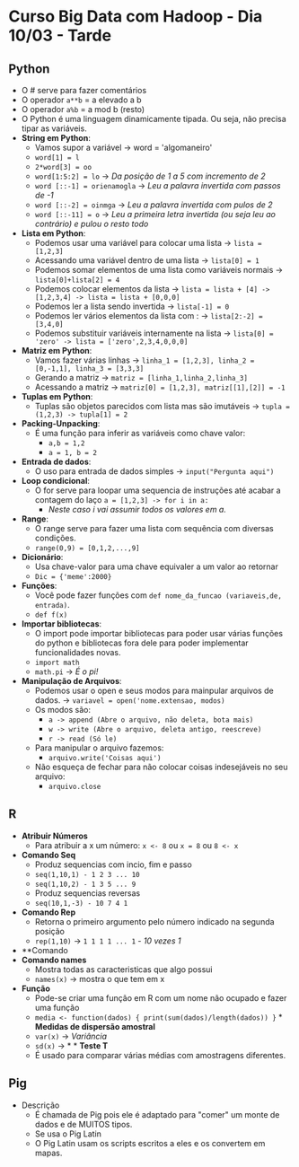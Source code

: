 # **Curso Big Data com Hadoop - Dia 10/03 - Tarde**
## Python
  * O # serve para fazer comentários
  * O operador `a**b` = a elevado a b
  * O operador `a%b` = a mod b (resto)
  * O Python é uma linguagem dinamicamente tipada. Ou seja, não precisa tipar as variáveis.
  * **String em Python**:
    * Vamos supor a variável -> word = 'algomaneiro'
    * `word[1] = l`
    * `2*word[3] = oo`
    * `word[1:5:2] = lo` -> *Da posição de 1 a 5 com incremento de 2*
    * `word [::-1] = orienamogla` -> *Leu a palavra invertida com passos de -1*
    * `word [::-2] = oinmga` -> *Leu a palavra invertida com pulos de 2*
    * `word [::-11] = o` -> *Leu a primeira letra invertida (ou seja leu ao contrário) e pulou o resto todo*
  * **Lista em Python**:
    * Podemos usar uma variável para colocar uma lista -> `lista = [1,2,3]`
    * Acessando uma variável dentro de uma lista -> `lista[0] = 1`
    * Podemos somar elementos de uma lista como variáveis normais -> `lista[0]+lista[2] = 4`
    * Podemos colocar elementos da lista -> `lista = lista + [4] -> [1,2,3,4] -> lista = lista + [0,0,0]`
    * Podemos ler a lista sendo invertida -> `lista[-1] = 0`
    * Podemos ler vários elementos da lista com : -> `lista[2:-2] = [3,4,0]`
    * Podemos substituir variáveis internamente na lista -> `lista[0] = 'zero' -> lista = ['zero',2,3,4,0,0,0]`
  * **Matriz em Python**:
    * Vamos fazer várias linhas -> `linha_1 = [1,2,3], linha_2 = [0,-1,1], linha_3 = [3,3,3]`
    * Gerando a matriz -> `matriz = [linha_1,linha_2,linha_3]`
    * Acessando a matriz -> `matriz[0] = [1,2,3], matriz[[1],[2]] = -1`
  * **Tuplas em Python**:
    * Tuplas são objetos parecidos com lista mas são imutáveis -> `tupla = (1,2,3) -> tupla[1] = 2`
  * **Packing-Unpacking**:
    * É uma função para inferir as variáveis como chave valor:
      * `a,b = 1,2`
      * `a = 1, b = 2`
  * **Entrada de dados**:
    * O uso para entrada de dados simples -> `input("Pergunta aqui")`
  * **Loop condicional**:
    * O for serve para loopar uma sequencia de instruções até acabar a contagem do laço `a = [1,2,3] -> for i in a:`
      * *Neste caso i vai assumir todos os valores em a.*
  * **Range**:
    * O range serve para fazer uma lista com sequência com diversas condições.
    * `range(0,9) = [0,1,2,...,9]`
  * **Dicionário**:
    * Usa chave-valor para uma chave equivaler a um valor ao retornar
    * `Dic = {'meme':2000}`
  * **Funções**:
    * Você pode fazer funções com `def nome_da_funcao (variaveis,de, entrada)`.
    * `def f(x)`
  * **Importar bibliotecas**:
    * O import pode importar bibliotecas para poder usar várias funções do python e bibliotecas fora dele para poder implementar funcionalidades novas.
    * `import math`
    * `math.pi` -> *É o pi!*
  * **Manipulação de Arquivos**:
    * Podemos usar o open e seus modos para mainpular arquivos de dados. -> `variavel = open('nome.extensao, modos)`
    * Os modos são:
      * `a -> append (Abre o arquivo, não deleta, bota mais)`
      * `w -> write (Abre o arquivo, deleta antigo, reescreve)`
      * `r -> read (Só le)`
    * Para manipular o arquivo fazemos:
      * `arquivo.write('Coisas aqui')`
    * Não esqueça de fechar para não colocar coisas indesejáveis no seu arquivo:
      * `arquivo.close`
## R
  * **Atribuir Números**
    * Para atribuir a x um número: `x <- 8` ou `x = 8` ou `8 <- x`
  * **Comando Seq**
    * Produz sequencias com incio, fim e passo
    * `seq(1,10,1) - 1 2 3 ... 10`
    * `seq(1,10,2) - 1 3 5 ... 9`
    * Produz sequencias reversas
    * `seq(10,1,-3) - 10 7 4 1`
  * **Comando Rep**
    * Retorna o primeiro argumento pelo número indicado na segunda posição
    * `rep(1,10)` -> `1 1 1 1 ... 1` - *10 vezes 1*
   * **Comando 
   * **Comando names**
     * Mostra todas as caracteristicas que algo possui
     * `names(x)` -> mostra o que tem em x
   * **Função**
     * Pode-se criar uma função em R com um nome não ocupado e fazer uma função
     * `media <- function(dados)
      {
      print(sum(dados)/length(dados))
      }`
    * **Medidas de dispersão amostral**
     * `var(x)` -> *Variância*
     * `sd(x)` -> *
    * **Teste T**
      * É usado para comparar várias médias com amostragens diferentes.
 ## Pig
   * Descrição
     * É chamada de Pig pois ele é adaptado para "comer" um monte de dados e de MUITOS tipos.
     * Se usa o Pig Latin
     * O Pig Latin usam os scripts escritos a eles e os convertem em mapas.
  

    
  
    
  
